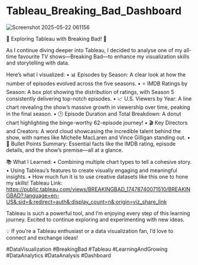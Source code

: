 # Tableau_Breaking_Bad_Dashboard

![Screenshot 2025-05-22 061156](https://github.com/user-attachments/assets/89c9f8e0-6ee6-421f-88c5-4043bf4d74f3)


🎨 Exploring Tableau with Breaking Bad! 🚀

As I continue diving deeper into Tableau, I decided to analyse one of my all-time favourite TV shows—Breaking Bad—to enhance my visualization skills and storytelling with data.

Here’s what I visualized:
 • 📊 Episodes by Season: A clear look at how the number of episodes evolved across the five seasons.
 • ⭐ IMDB Ratings by Season: A box plot showing the distribution of ratings, with Season 5 consistently delivering top-notch episodes.
 • 📈 U.S. Viewers by Year: A line chart revealing the show’s massive growth in viewership over time, peaking in the final season.
 • 🕒 Episode Duration and Total Breakdown: A donut chart highlighting the binge-worthy 62-episode journey!
 • 🎬 Key Directors and Creators: A word cloud showcasing the incredible talent behind the show, with names like Michelle MacLaren and Vince Gilligan standing out.
 • 📌 Bullet Points Summary: Essential facts like the IMDB rating, episode details, and the show’s premise—all at a glance.

📚 What I Learned:
 • Combining multiple chart types to tell a cohesive story.
 • Using Tableau’s features to create visually engaging and meaningful insights.
 • How much fun it is to use creative datasets like this one to hone my skills!
 Tableau Link: https://public.tableau.com/views/BREAKINGBAD_17478740071510/BREAKINGBAD?:language=en-US&:sid=&:redirect=auth&:display_count=n&:origin=viz_share_link

 Tableau is such a powerful tool, and I’m enjoying every step of this learning journey. Excited to continue exploring and experimenting with new ideas.

💡 If you’re a Tableau enthusiast or a data visualization fan, I’d love to connect and exchange ideas!

 #DataVisualization #BreakingBad #Tableau #LearningAndGrowing #DataAnalytics #DataAnalysis #Dashboard
